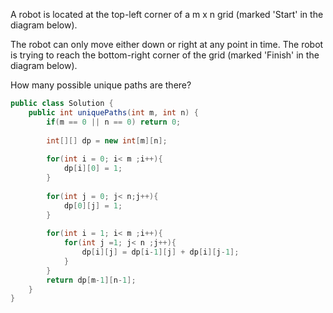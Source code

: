 A robot is located at the top-left corner of a m x n grid (marked 'Start' in the diagram below).

The robot can only move either down or right at any point in time. The robot is trying to reach the bottom-right corner of the grid (marked 'Finish' in the diagram below).

How many possible unique paths are there?


```java
public class Solution {
    public int uniquePaths(int m, int n) {
        if(m == 0 || n == 0) return 0;
        
        int[][] dp = new int[m][n];
        
        for(int i = 0; i< m ;i++){
            dp[i][0] = 1;
        }
        
        for(int j = 0; j< n;j++){
            dp[0][j] = 1;
        }
        
        for(int i = 1; i< m ;i++){
            for(int j =1; j< n ;j++){
                dp[i][j] = dp[i-1][j] + dp[i][j-1];
            }
        }
        return dp[m-1][n-1];
    }
}
```
